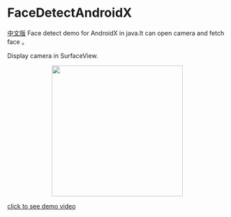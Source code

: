 # FaceDetectAndroidX
[中文版](README.zh-cn.md)
Face detect demo for AndroidX in java.It can open camera and fetch face 。

Display camera in SurfaceView.

<div align="center"><img src="https://img-blog.csdnimg.cn/20210323145435947.jpg?x-oss-process=image/watermark,type_ZmFuZ3poZW5naGVpdGk,shadow_10,text_aHR0cHM6Ly9ibG9nLmNzZG4ubmV0L3poYW5namluMTEyMA==,size_16,color_FFFFFF,t_70#pic_center" width="300"/></div>

[click to see demo video](https://www.bilibili.com/video/BV1NK411w7Yw/)
